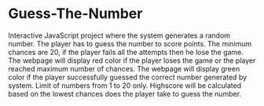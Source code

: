 # Guess-The-Number

Interactive JavaScript project where the system generates a random number.
The player has to guess the number to score points.
The minimum chances are 20, if the player fails all the attempts then he lose the game.
The webpage will display red color if the player loses the game or the player reached maximum number of chances.
The webpage will display green color if the player successfully guessed the correct number generated by system.
Limit of numbers from 1 to 20 only.
Highscore will be calculated based on the lowest chances does the player take to guess the number.
